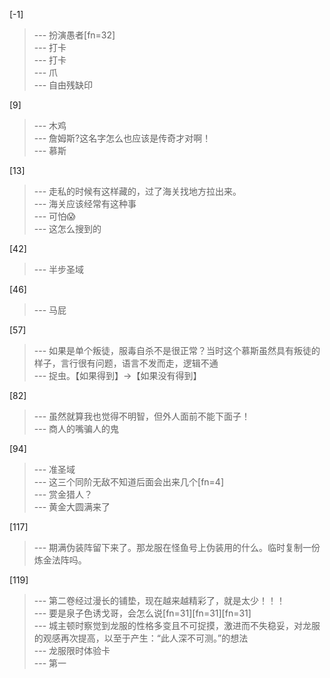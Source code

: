 
[-1] 
>--- 扮演愚者[fn=32]<br>
>--- 打卡<br>
>--- 打卡<br>
>--- 爪<br>
>--- 自由残缺印<br>

[9] 
>--- 木鸡<br>
>--- 詹姆斯?这名字怎么也应该是传奇才对啊！<br>
>--- 慕斯<br>

[13] 
>--- 走私的时候有这样藏的，过了海关找地方拉出来。<br>
>--- 海关应该经常有这种事<br>
>--- 可怕😱<br>
>--- 这怎么搜到的<br>

[42] 
>--- 半步圣域<br>

[46] 
>--- 马屁<br>

[57] 
>--- 如果是单个叛徒，服毒自杀不是很正常？当时这个慕斯虽然具有叛徒的样子，言行很有问题，语言不发而走，逻辑不通<br>
>--- 捉虫。【如果得到】→【如果没有得到】<br>

[82] 
>--- 虽然就算我也觉得不明智，但外人面前不能下面子！<br>
>--- 商人的嘴骗人的鬼<br>

[94] 
>--- 准圣域<br>
>--- 这三个同阶无敌不知道后面会出来几个[fn=4]<br>
>--- 赏金猎人？<br>
>--- 黄金大圆满来了<br>

[117] 
>--- 期满伪装阵留下来了。那龙服在怪鱼号上伪装用的什么。临时复制一份炼金法阵吗。<br>

[119] 
>--- 第二卷经过漫长的铺垫，现在越来越精彩了，就是太少！！！<br>
>--- 要是泉子色诱戈哥，会怎么说[fn=31][fn=31][fn=31]<br>
>--- 城主顿时察觉到龙服的性格多变且不可捉摸，激进而不失稳妥，对龙服的观感再次提高，以至于产生：“此人深不可测。”的想法<br>
>--- 龙服限时体验卡<br>
>--- 第一<br>

